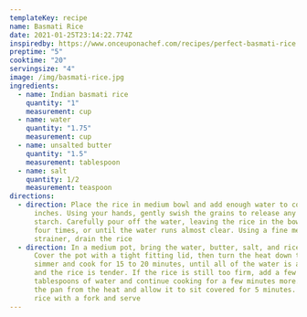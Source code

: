```yaml
---
templateKey: recipe
name: Basmati Rice
date: 2021-01-25T23:14:22.774Z
inspiredby: https://www.onceuponachef.com/recipes/perfect-basmati-rice.html
preptime: "5"
cooktime: "20"
servingsize: "4"
image: /img/basmati-rice.jpg
ingredients:
  - name: Indian basmati rice
    quantity: "1"
    measurement: cup
  - name: water
    quantity: "1.75"
    measurement: cup
  - name: unsalted butter
    quantity: "1.5"
    measurement: tablespoon
  - name: salt
    quantity: 1/2
    measurement: teaspoon
directions:
  - direction: Place the rice in medium bowl and add enough water to cover by 2
      inches. Using your hands, gently swish the grains to release any excess
      starch. Carefully pour off the water, leaving the rice in the bowl. Repeat
      four times, or until the water runs almost clear. Using a fine mesh
      strainer, drain the rice
  - direction: In a medium pot, bring the water, butter, salt, and rice to a boil.
      Cover the pot with a tight fitting lid, then turn the heat down to a
      simmer and cook for 15 to 20 minutes, until all of the water is absorbed
      and the rice is tender. If the rice is still too firm, add a few more
      tablespoons of water and continue cooking for a few minutes more. Remove
      the pan from the heat and allow it to sit covered for 5 minutes. Fluff the
      rice with a fork and serve
---
```

